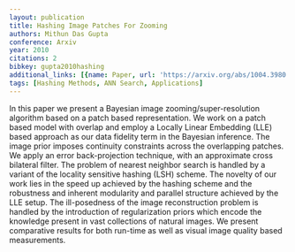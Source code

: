 ```yaml
---
layout: publication
title: Hashing Image Patches For Zooming
authors: Mithun Das Gupta
conference: Arxiv
year: 2010
citations: 2
bibkey: gupta2010hashing
additional_links: [{name: Paper, url: 'https://arxiv.org/abs/1004.3980'}]
tags: [Hashing Methods, ANN Search, Applications]
---
```

In this paper we present a Bayesian image zooming/super-resolution algorithm
based on a patch based representation. We work on a patch based model with
overlap and employ a Locally Linear Embedding (LLE) based approach as our data
fidelity term in the Bayesian inference. The image prior imposes continuity
constraints across the overlapping patches. We apply an error back-projection
technique, with an approximate cross bilateral filter. The problem of nearest
neighbor search is handled by a variant of the locality sensitive hashing (LSH)
scheme. The novelty of our work lies in the speed up achieved by the hashing
scheme and the robustness and inherent modularity and parallel structure
achieved by the LLE setup. The ill-posedness of the image reconstruction
problem is handled by the introduction of regularization priors which encode
the knowledge present in vast collections of natural images. We present
comparative results for both run-time as well as visual image quality based
measurements.